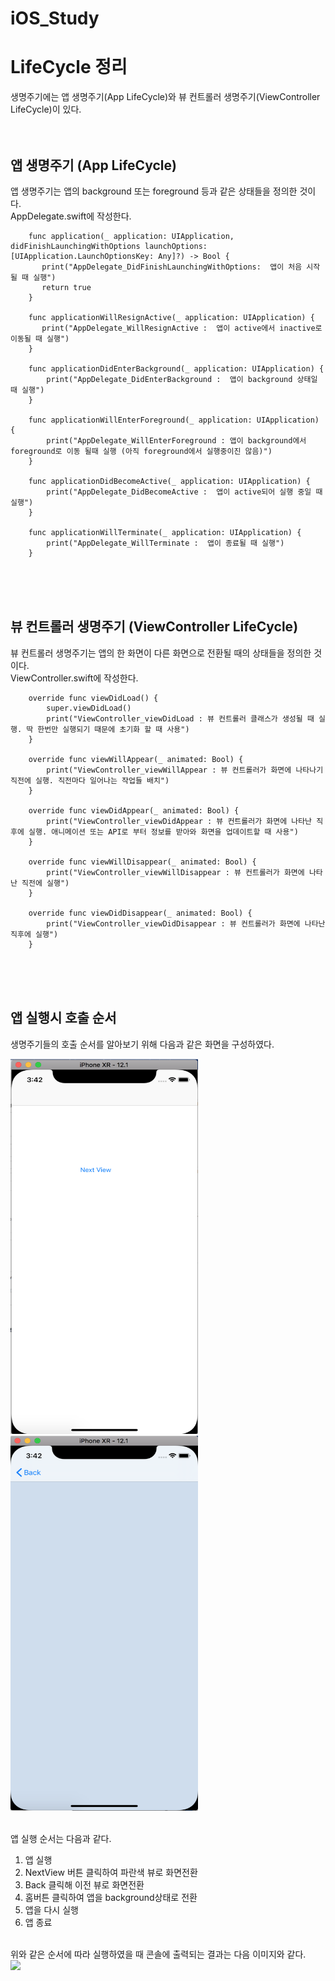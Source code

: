 # iOS_Study
# LifeCycle 정리

생명주기에는 앱 생명주기(App LifeCycle)와 뷰 컨트롤러 생명주기(ViewController LifeCycle)이 있다.<br><br><br>

## 앱 생명주기 (App LifeCycle)
앱 생명주기는 앱의 background 또는 foreground 등과 같은 상태들을 정의한 것이다. <br>
AppDelegate.swift에 작성한다.<br>

```  
    func application(_ application: UIApplication, didFinishLaunchingWithOptions launchOptions: [UIApplication.LaunchOptionsKey: Any]?) -> Bool {
       print("AppDelegate_DidFinishLaunchingWithOptions:  앱이 처음 시작될 때 실행")
       return true
    }
    
    func applicationWillResignActive(_ application: UIApplication) {
       print("AppDelegate_WillResignActive :  앱이 active에서 inactive로 이동될 때 실행")
    }
    
    func applicationDidEnterBackground(_ application: UIApplication) {
        print("AppDelegate_DidEnterBackground :  앱이 background 상태일 때 실행")
    }

    func applicationWillEnterForeground(_ application: UIApplication) {
        print("AppDelegate_WillEnterForeground : 앱이 background에서 foreground로 이동 될때 실행 (아직 foreground에서 실행중이진 않음)")
    }

    func applicationDidBecomeActive(_ application: UIApplication) {
        print("AppDelegate_DidBecomeActive :  앱이 active되어 실행 중일 때 실행")
    }

    func applicationWillTerminate(_ application: UIApplication) {
        print("AppDelegate_WillTerminate :  앱이 종료될 때 실행")
    }
```
<br><br><br>
## 뷰 컨트롤러 생명주기 (ViewController LifeCycle)
뷰 컨트롤러 생명주기는 앱의 한 화면이 다른 화면으로 전환될 때의 상태들을 정의한 것이다. <br>
ViewController.swift에 작성한다.<br>

```
    override func viewDidLoad() {
        super.viewDidLoad()
        print("ViewController_viewDidLoad : 뷰 컨트롤러 클래스가 생성될 때 실행. 딱 한번만 실행되기 때문에 초기화 할 때 사용")
    }

    override func viewWillAppear(_ animated: Bool) {
        print("ViewController_viewWillAppear : 뷰 컨트롤러가 화면에 나타나기 직전에 실행. 직전마다 일어나는 작업들 배치")
    }
    
    override func viewDidAppear(_ animated: Bool) {
        print("ViewController_viewDidAppear : 뷰 컨트롤러가 화면에 나타난 직후에 실행. 애니메이션 또는 API로 부터 정보를 받아와 화면을 업데이트할 때 사용")
    }
    
    override func viewWillDisappear(_ animated: Bool) {
        print("ViewController_viewWillDisappear : 뷰 컨트롤러가 화면에 나타난 직전에 실행")
    }

    override func viewDidDisappear(_ animated: Bool) {
        print("ViewController_viewDidDisappear : 뷰 컨트롤러가 화면에 나타난 직후에 실행")
    }

```
<br><br><br>
## 앱 실행시 호출 순서
생명주기들의 호출 순서를 알아보기 위해 다음과 같은 화면을 구성하였다. <br>

<img src="./img/1.png" width="300" height="600"> <img src="./img/2.png" width="300" height="600"> <br><br>

앱 실행 순서는 다음과 같다. <br>
1. 앱 실행<br>
2. NextView 버튼 클릭하여 파란색 뷰로 화면전환<br>
3. Back 클릭해 이전 뷰로 화면전환<br>
4. 홈버튼 클릭하여 앱을 background상태로 전환<br>
5. 앱을 다시 실행<br>
6. 앱 종료<br><br>

위와 같은 순서에 따라 실행하였을 때 콘솔에 출력되는 결과는 다음 이미지와 같다.<br>
<img src="./img/생명주기" width="600" heigh="300">
